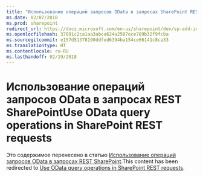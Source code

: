 ```yaml
---
title: "Использование операций запросов OData в запросах SharePoint REST"
ms.date: 02/07/2018
ms.prod: sharepoint
redirect_url: https://docs.microsoft.com/en-us/sharepoint/dev/sp-add-ins/use-odata-query-operations-in-sharepoint-rest-requests/
ms.openlocfilehash: 37091c2ca1aa3abca624a2507ece789b32f9fcba
ms.sourcegitcommit: e157d51378190ddfed6394ba154ce66141c8ca33
ms.translationtype: HT
ms.contentlocale: ru-RU
ms.lasthandoff: 02/19/2018
---
```

# <a name="use-odata-query-operations-in-sharepoint-rest-requests"></a><span data-ttu-id="ae227-102">Использование операций запросов OData в запросах REST SharePoint</span><span class="sxs-lookup"><span data-stu-id="ae227-102">Use OData query operations in SharePoint REST requests</span></span>

<span data-ttu-id="ae227-103">Это содержимое перенесено в статью [Использование операций запросов OData в запросах REST SharePoint](../../sp-add-ins/use-odata-query-operations-in-sharepoint-rest-requests.md).</span><span class="sxs-lookup"><span data-stu-id="ae227-103">This content has been redirected to [Use OData query operations in SharePoint REST requests](../../sp-add-ins/use-odata-query-operations-in-sharepoint-rest-requests.md).</span></span>